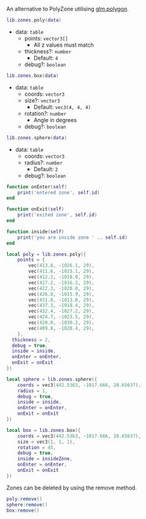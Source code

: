 An alternative to PolyZone utilising [glm.polygon](https://github.com/gottfriedleibniz/lua/blob/luaglm/EXTENDED.md#polygon).

```lua
lib.zones.poly(data)
```
* data: `table`
  * points: `vector3[]`
    * All z values must match
  * thickness?: `number`
    * Default: `4`
  * debug?: `boolean`

```lua
lib.zones.box(data)
```
* data: `table`
  * coords: `vector3`
  * size?: `vector3`
    * Default: `vec3(4, 4, 4)`
  * rotation?: `number`
    * Angle in degrees
  * debug?: `boolean`


```lua
lib.zones.sphere(data)
```
* data: `table`
  * coords: `vector3`
  * radius?: `number`
    * Default: `2`
  * debug?: `boolean`

```lua
function onEnter(self)
    print('entered zone', self.id)
end

function onExit(self)
    print('exited zone', self.id)
end

function inside(self)
    print('you are inside zone ' .. self.id)
end

local poly = lib.zones.poly({
    points = {
        vec(413.8, -1026.1, 29),
        vec(411.6, -1023.1, 29),
        vec(412.2, -1018.0, 29),
        vec(417.2, -1016.3, 29),
        vec(422.3, -1020.0, 29),
        vec(426.8, -1015.9, 29),
        vec(431.8, -1013.0, 29),
        vec(437.3, -1018.4, 29),
        vec(432.4, -1027.2, 29),
        vec(424.7, -1023.5, 29),
        vec(420.0, -1030.2, 29),
        vec(409.8, -1028.4, 29),
    },
  thickness = 2,
  debug = true,
  inside = inside,
  onEnter = onEnter,
  onExit = onExit
})

local sphere = lib.zones.sphere({
    coords = vec3(442.5363, -1017.666, 28.65637),
    radius = 1,
    debug = true,
    inside = inside,
    onEnter = onEnter,
    onExit = onExit
})

local box = lib.zones.box({
	coords = vec3(442.5363, -1017.666, 28.65637),
	size = vec3(1, 1, 1),
	rotation = 45,
	debug = true,
	inside = insideZone,
	onEnter = onEnter,
	onExit = onExit
})
```

Zones can be deleted by using the remove method.
```lua
poly:remove()
sphere:remove()
box:remove()
```
